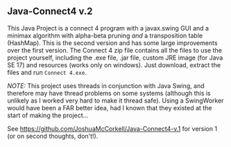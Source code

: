 ## Java-Connect4 v.2
This Java Project is a connect 4 program with a javax.swing GUI and a minimax algorithm with alpha-beta pruning *and* a transposition table (HashMap).
This is the second version and has some large improvements over the first version. 
The Connect 4 zip file contains all the files to use the project yourself, including the .exe file, .jar file, custom JRE image (for Java SE 17) and resources (works only on windows). Just download, extract the files and run `Connect 4.exe`.

*NOTE:* This project uses threads in conjunction with Java Swing, and therefore may  have thread problems on some systems (although this is unlikely as I worked very hard to make it thread safe). 
Using a SwingWorker would have been a FAR better idea, had I known that they existed at the start of making the project...

See https://github.com/JoshuaMcCorkell/Java-Connect4-v.1 for version 1 (or on second thoughts, don't!).
